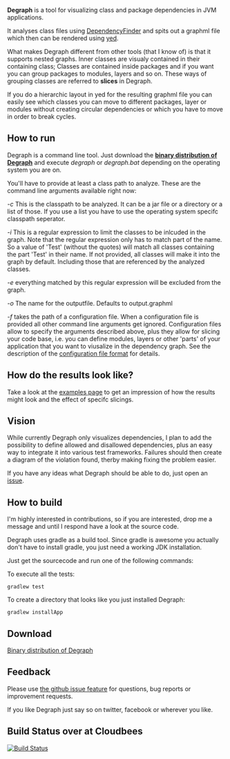 **Degraph** is a tool for visualizing class and package dependencies in JVM applications.

It analyses class files using [DependencyFinder](http://depfind.sourceforge.net/) and spits out a graphml file which then can be rendered using [yed](http://www.yworks.com/en/products_yed_about.html).

What makes Degraph different from other tools (that I know of) is that it 
supports nested graphs. Inner classes are visualy contained in their containing class; Classes are contained inside packages and if you want you can group packages to modules, layers and so on. These ways of grouping classes are referred to __slices__ in Degraph. 

If you do a hierarchic layout in yed for the resulting graphml file you can easily see which classes you can move 
to different packages, layer or modules without creating circular dependencies or 
which you have to move in order to break cycles. 

## How to run ##

Degraph is a command line tool. Just download the **[binary distribution of Degraph](http://schauder.github.com/degraph//download/degraph-0.0.4.zip)**
and execute *degraph* or *degraph.bat* depending on the operating system you are on.

You'll have to provide at least a class path to analyze. These are the command line arguments available right now:

*-c* <directoryOrFileNameList> This is the classpath to be analyzed. It can be a jar file or a directory or a list of those. If you use a list you have to use the operating system specifc classpath seperator.

*-i* <regex> This is a regular expression to limit the classes to be inlcuded in the graph. Note that the regular expression only has to match part of the name. So a value of 'Test' (without the quotes) will match all classes containing the part 'Test' in their name. If not provided, all classes will make it into the graph by default. Including those that are referenced by the analyzed classes.

*-e* <regex> everything matched by this regular expression will be excluded from the graph.

*-o* <filename> The name for the outputfile. Defaults to output.graphml

*-f* <configuration file> takes the path of a configuration file. When a configuration file is provided all other command line arguments get ignored. Configuration files allow to specify the arguments described above, plus they allow for slicing your code base, i.e. you can define modules, layers or other 'parts' of your application that you want to viusalize in the dependency graph. See the description of the [configuration file format](https://github.com/schauder/degraph/wiki/Configuration-File-Format) for details.

## How do the results look like? ##
Take a look at the [examples page](https://github.com/schauder/degraph/wiki/Examples) to get an impression of how the results might look and the effect of specifc slicings.

## Vision ##

While currently Degraph only visualizes dependencies, I plan to add the possibility to define allowed and disallowed dependencies, plus an easy way to integrate it into various test frameworks. Failures should then create a diagram of the violation found, therby making fixing the problem easier.

If you have any ideas what Degraph should be able to do, just open an [issue](https://github.com/schauder/degraph/issues).

## How to build ##

I'm highly interested in contributions, so if you are interested, drop me a message and until I respond have a look at the source code.

Degraph uses gradle as a build tool. Since gradle is awesome you actually don't have to install gradle, you just need a working JDK installation.

Just get the sourcecode and run one of the following commands:

To execute all the tests:

    gradlew test 

To create a directory that looks like you just installed Degraph:

    gradlew installApp

## Download ##

[Binary distribution of Degraph](http://schauder.github.com/degraph//download/degraph-0.0.4.zip)

## Feedback ##

Please use [the github issue feature](https://github.com/schauder/degraph/issues) for questions, bug reports or improvement requests. 

If you like Degraph just say so on twitter, facebook or wherever you like. 

## Build Status over at Cloudbees ##
[![Build Status](https://schauder.ci.cloudbees.com/job/degraph-commit/badge/icon)](https://schauder.ci.cloudbees.com/job/degraph-commit/)
